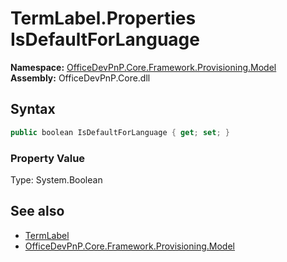 # TermLabel.Properties IsDefaultForLanguage
**Namespace:** [OfficeDevPnP.Core.Framework.Provisioning.Model](OfficeDevPnP.Core.Framework.Provisioning.Model.md)  
**Assembly:** OfficeDevPnP.Core.dll  
## Syntax
```C#
public boolean IsDefaultForLanguage { get; set; }
```

### Property Value
Type: System.Boolean  

## See also
- [TermLabel](OfficeDevPnP.Core.Framework.Provisioning.Model.TermLabel.md) 
- [OfficeDevPnP.Core.Framework.Provisioning.Model](OfficeDevPnP.Core.Framework.Provisioning.Model.md)
